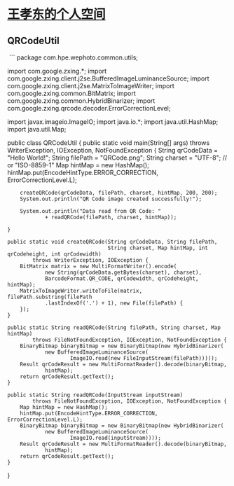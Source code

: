 # [王孝东的个人空间](https://scm-git.github.io/)
## QRCodeUtil
  ```
package com.hpe.wephoto.common.utils;

import com.google.zxing.*;
import com.google.zxing.client.j2se.BufferedImageLuminanceSource;
import com.google.zxing.client.j2se.MatrixToImageWriter;
import com.google.zxing.common.BitMatrix;
import com.google.zxing.common.HybridBinarizer;
import com.google.zxing.qrcode.decoder.ErrorCorrectionLevel;

import javax.imageio.ImageIO;
import java.io.*;
import java.util.HashMap;
import java.util.Map;

public class QRCodeUtil {
    public static void main(String[] args) throws WriterException, IOException,
            NotFoundException {
        String qrCodeData = "Hello World!";
        String filePath = "QRCode.png";
        String charset = "UTF-8"; // or "ISO-8859-1"
        Map hintMap = new HashMap();
        hintMap.put(EncodeHintType.ERROR_CORRECTION, ErrorCorrectionLevel.L);

        createQRCode(qrCodeData, filePath, charset, hintMap, 200, 200);
        System.out.println("QR Code image created successfully!");

        System.out.println("Data read from QR Code: "
                + readQRCode(filePath, charset, hintMap));

    }

    public static void createQRCode(String qrCodeData, String filePath,
                                    String charset, Map hintMap, int qrCodeheight, int qrCodewidth)
            throws WriterException, IOException {
        BitMatrix matrix = new MultiFormatWriter().encode(
                new String(qrCodeData.getBytes(charset), charset),
                BarcodeFormat.QR_CODE, qrCodewidth, qrCodeheight, hintMap);
        MatrixToImageWriter.writeToFile(matrix, filePath.substring(filePath
                .lastIndexOf('.') + 1), new File(filePath) {
        });
    }

    public static String readQRCode(String filePath, String charset, Map hintMap)
            throws FileNotFoundException, IOException, NotFoundException {
        BinaryBitmap binaryBitmap = new BinaryBitmap(new HybridBinarizer(
                new BufferedImageLuminanceSource(
                        ImageIO.read(new FileInputStream(filePath)))));
        Result qrCodeResult = new MultiFormatReader().decode(binaryBitmap,
                hintMap);
        return qrCodeResult.getText();
    }

    public static String readQRCode(InputStream inputStream)
            throws FileNotFoundException, IOException, NotFoundException {
        Map hintMap = new HashMap();
        hintMap.put(EncodeHintType.ERROR_CORRECTION, ErrorCorrectionLevel.L);
        BinaryBitmap binaryBitmap = new BinaryBitmap(new HybridBinarizer(
                new BufferedImageLuminanceSource(
                        ImageIO.read(inputStream))));
        Result qrCodeResult = new MultiFormatReader().decode(binaryBitmap,
                hintMap);
        return qrCodeResult.getText();
    }
}

  ```
